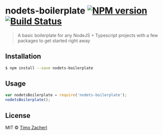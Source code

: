 # nodets-boilerplate [![NPM version](https://badge.fury.io/js/nodets-boilerplate.svg)](https://npmjs.org/package/nodets-boilerplate) [![Build Status](https://travis-ci.org/Timo%20Zacherl/nodets-boilerplate.svg?branch=master)](https://travis-ci.org/Timo%20Zacherl/nodets-boilerplate)

> A basic boilerplate for any NodeJS + Typescript projects with a few packages to get started right away

## Installation

```sh
$ npm install --save nodets-boilerplate
```

## Usage

```js
var nodetsBoilerplate = require('nodets-boilerplate');
nodetsBoilerplate();
```

## License

MIT © [Timo Zacherl](https://timozacherl.com)
